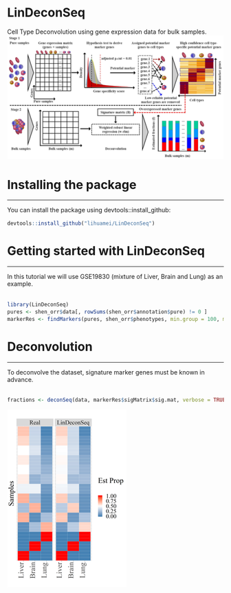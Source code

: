LinDeconSeq
===================================================

Cell Type Deconvolution using gene expression data for bulk samples.
![LinDeconSeq\_pipeline](data/pipeline.jpg)

# Installing the package
---------------------
You can install the package using devtools::install_github:

``` r
devtools::install_github("lihuamei/LinDeconSeq")
```

# Getting started with LinDeconSeq
----------------------------
In this tutorial we will use GSE19830 (mixture of Liver, Brain and Lung) as an example.

``` r

library(LinDeconSeq)
pures <- shen_orr$data[, rowSums(shen_orr$annotation$pure) != 0 ]
markerRes <- findMarkers(pures, shen_orr$phenotypes, min.group = 100, max.group = 300, norm.method = 'QN', data.type = 'MA')


```

# Deconvolution
----------------------------
To deconvolve the dataset, signature marker genes must be known in advance.

```r

fractions <- deconSeq(data, markerRes$sigMatrix$sig.mat, verbose = TRUE)

```
![LinDeconSeq\_fractions](data/fractions.png)
